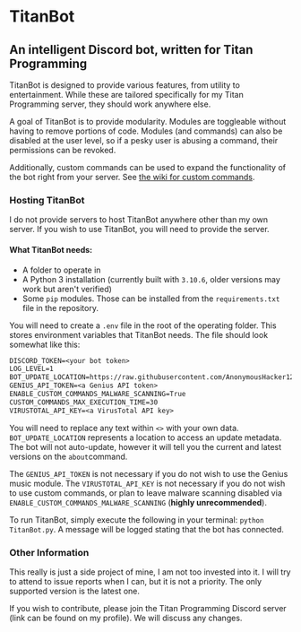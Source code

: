 # TitanBot
## An intelligent Discord bot, written for Titan Programming

TitanBot is designed to provide various features, from utility to entertainment. While these are
tailored specifically for my Titan Programming server, they should work anywhere else.

A goal of TitanBot is to provide modularity. Modules are toggleable without having to remove portions of code.
Modules (and commands) can also be disabled at the user level, so if a pesky user is abusing a command, their
permissions can be revoked.

Additionally, custom commands can be used to expand the functionality of the bot right from your server. See 
[the wiki for custom commands](https://github.com/AnonymousHacker1279/TitanBot/wiki/Custom-Commands).

### Hosting TitanBot
I do not provide servers to host TitanBot anywhere other than my own server. If you wish to use TitanBot,
you will need to provide the server.

#### What TitanBot needs:
- A folder to operate in
- A Python 3 installation (currently built with `3.10.6`, older versions may work but aren't verified)
- Some `pip` modules. Those can be installed from the `requirements.txt` file in the repository.

You will need to create a `.env` file in the root of the operating folder. This stores environment
variables that TitanBot needs. The file should look somewhat like this:

```txt
DISCORD_TOKEN=<your bot token>
LOG_LEVEL=1
BOT_UPDATE_LOCATION=https://raw.githubusercontent.com/AnonymousHacker1279/TitanBot/v2.x/update.json
GENIUS_API_TOKEN=<a Genius API token>
ENABLE_CUSTOM_COMMANDS_MALWARE_SCANNING=True
CUSTOM_COMMANDS_MAX_EXECUTION_TIME=30
VIRUSTOTAL_API_KEY=<a VirusTotal API key>
```

You will need to replace any text within `<>` with your own data. `BOT_UPDATE_LOCATION` represents a 
location to access an update metadata. The bot will not auto-update, however it will tell you the
current and latest versions on the `about`command.

The `GENIUS_API_TOKEN` is not necessary if you do not wish to use the Genius music module. The 
`VIRUSTOTAL_API_KEY` is not necessary if you do not wish to use custom commands, or plan to leave malware 
scanning disabled via `ENABLE_CUSTOM_COMMANDS_MALWARE_SCANNING` (**highly unrecommended**).

To run TitanBot, simply execute the following in your terminal: `python TitanBot.py`. A message will be
logged stating that the bot has connected.

### Other Information
This really is just a side project of mine, I am not too invested into it. I will try to attend to issue
reports when I can, but it is not a priority. The only supported version is the latest one.

If you wish to contribute, please join the Titan Programming Discord server (link can be found on my profile).
We will discuss any changes.